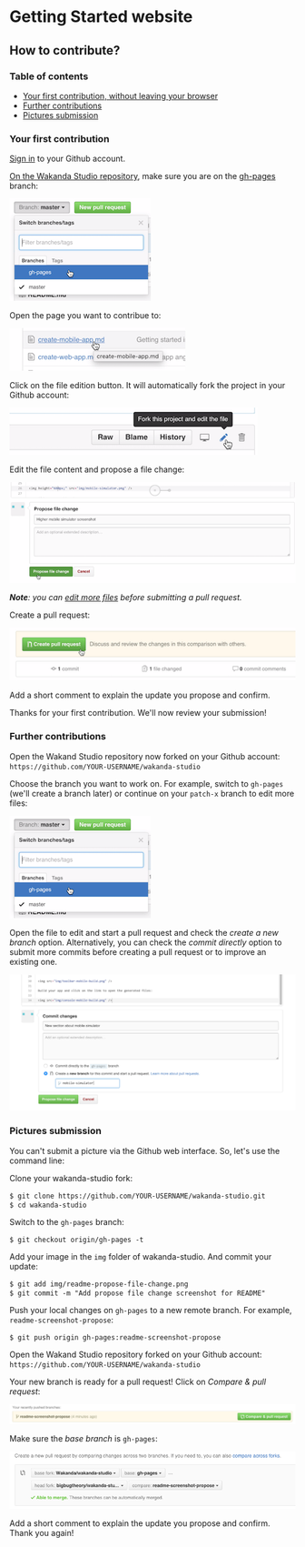 ---
---

# Getting Started website

## How to contribute?

### Table of contents

- [Your first contribution, without leaving your browser](#your-first-contribution)
- [Further contributions](#further-contributions)
- [Pictures submission](#pictures-submission)

### Your first contribution

[Sign in](https://github.com/login) to your Github account.

[On the Wakanda Studio repository](https://github.com/Wakanda/wakanda-studio), make sure you are on the [gh-pages](https://github.com/Wakanda/wakanda-studio/tree/gh-pages) branch:

![gh-pages](img/readme-gh-pages.png)

Open the page you want to contribue to:

![open-md](img/readme-open-md-file.png)

Click on the file edition button. It will automatically fork the project in your Github account:

![fork-edit-file](img/readme-fork-edit-file.png)

Edit the file content and propose a file change:

![submit-change](img/readme-propose-file-change.png)

_**Note**: you can [edit more files](#further-contributions) before submitting a pull request._

Create a pull request:

![propose-file-change](img/readme-create-pr.png)

Add a short comment to explain the update you propose and confirm.

Thanks for your first contribution. We'll now review your submission!

### Further contributions

Open the Wakand Studio repository now forked on your Github account: `https://github.com/YOUR-USERNAME/wakanda-studio`

Choose the branch you want to work on. For example, switch to `gh-pages` (we'll create a branch later) or continue on your `patch-x` branch to edit more files:

![gh-pages](img/readme-gh-pages.png)

Open the file to edit and start a pull request and check the _create a new branch_ option.
Alternatively, you can check the _commit directly_ option to submit more commits before creating a pull request or to improve an existing one.

![new-branch-pr](img/readme-new-branch-pr.png)

### Pictures submission

You can't submit a picture via the Github web interface. So, let's use the command line:

Clone your wakanda-studio fork:

    $ git clone https://github.com/YOUR-USERNAME/wakanda-studio.git
    $ cd wakanda-studio

Switch to the `gh-pages` branch:

    $ git checkout origin/gh-pages -t

Add your image in the `img` folder of wakanda-studio. And commit your update:

    $ git add img/readme-propose-file-change.png
    $ git commit -m "Add propose file change screenshot for README"
  
Push your local changes on `gh-pages` to a new remote branch. For example, `readme-screenshot-propose`:

    $ git push origin gh-pages:readme-screenshot-propose

Open the Wakand Studio repository forked on your Github account: `https://github.com/YOUR-USERNAME/wakanda-studio`

Your new branch is ready for a pull request! Click on _Compare & pull request_:

 ![pushed-branch-pr](img/readme-pushed-branch-pr.png)

Make sure the _base branch_ is `gh-pages`:

 ![open-pull-request](img/readme-open-pull-request.png)

Add a short comment to explain the update you propose and confirm. Thank you again!